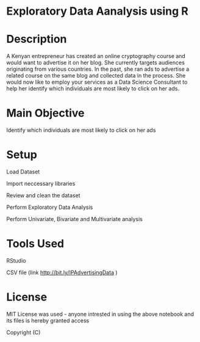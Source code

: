 # Exploratory Data Aanalysis using R

# Description #
 
 A Kenyan entrepreneur has created an online cryptography course and would want to advertise it on her blog. She currently targets audiences originating from various countries. In the past, she ran ads to advertise a related course on the same blog and collected data in the process. She would now like to employ your services as a Data Science Consultant to help her identify which individuals are most likely to click on her ads. 

# Main Objective #

Identify which individuals are most likely to click on her ads
 
# Setup #

Load Dataset 

Import neccessary libraries

Review and clean the dataset

Perform Exploratory Data Analysis

Perform Univariate, Bivariate and Multivariate analysis


# Tools Used #

RStudio

CSV file (link http://bit.ly/IPAdvertisingData )

# License #

MIT License was used - anyone intrested in using the above notebook and its files is hereby granted access

Copyright (C)
